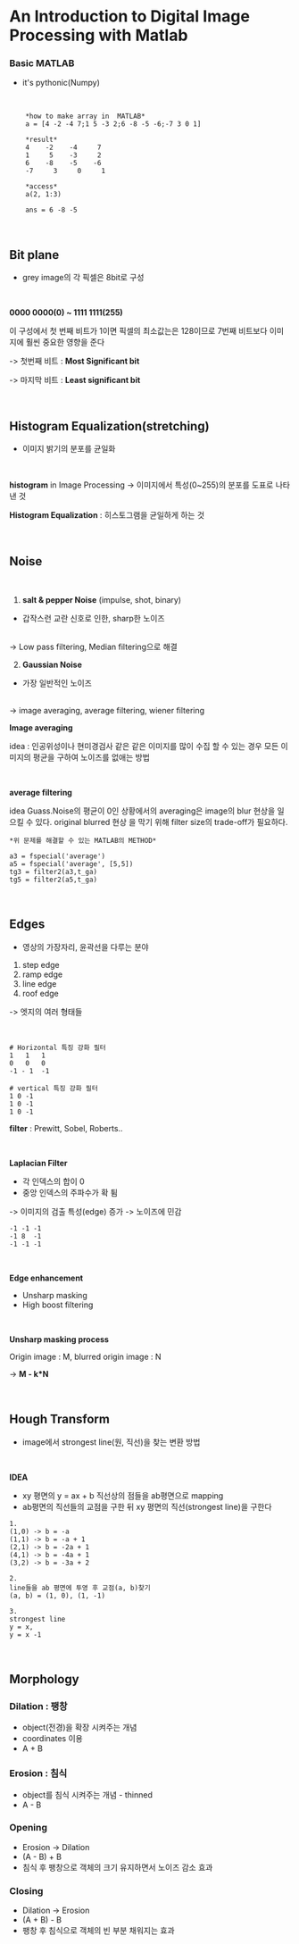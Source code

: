 # An Introduction to Digital Image Processing with Matlab

### Basic MATLAB

- it's pythonic(Numpy)

<br>

```
    *how to make array in  MATLAB*
    a = [4 -2 -4 7;1 5 -3 2;6 -8 -5 -6;-7 3 0 1]

    *result*
    4    -2    -4     7
    1     5    -3     2
    6    -8    -5    -6
    -7     3     0     1

    *access*
    a(2, 1:3)

    ans = 6 -8 -5

```
<br>

## Bit plane

- grey image의 각 픽셀은 8bit로 구성

<br>

**0000 0000(0) ~ 1111 1111(255)**

이 구성에서 첫 번째 비트가 1이면 픽셀의 최소값는은 128이므로 7번째 비트보다 이미지에 훨씬 중요한 영향을 준다

-> 첫번째 비트 : **Most Significant bit**

-> 마지막 비트 : **Least significant bit**

<br>

## Histogram Equalization(stretching)

- 이미지 밝기의 분포를 균일화

<br>

**histogram** in Image Processing
-> 이미지에서 특성(0~255)의 분포를 도표로 나타낸 것

**Histogram Equalization** : 히스토그램을 균일하게 하는 것

<br>

## Noise

<br>


1. **salt & pepper Noise** (impulse, shot, binary)
- 갑작스런 교란 신호로 인한, sharp한 노이즈
<br>
-> Low pass filtering, Median filtering으로 해결

<br>

2. **Gaussian Noise**
- 가장 일반적인 노이즈
<br>
-> image averaging, average filtering, wiener filtering

<br>

**Image averaging**

idea : 인공위성이나 현미경검사 같은 같은 이미지를 많이 수집 할 수 있는 경우 모든 이미지의 평균을 구하여 노이즈를 없애는 방법

<br>

**average filtering**

idea
Guass.Noise의 평균이 0인 상황에서의 averaging은 image의 blur 현상을 일으킬 수 있다. original blurred 현상 을 막기 위해 filter size의 trade-off가 필요하다.

```
*위 문제를 해결할 수 있는 MATLAB의 METHOD*

a3 = fspecial('average')
a5 = fspecial('average', [5,5])
tg3 = filter2(a3,t_ga)
tg5 = filter2(a5,t_ga)
```

<br>

## Edges

- 영상의 가장자리, 윤곽선을 다루는 분야

1. step edge
2. ramp edge
3. line edge
4. roof edge

-> 엣지의 여러 형태들

<br>

```
# Horizontal 특징 강화 필터
1   1   1
0   0   0
-1 - 1  -1

# vertical 특징 강화 필터
1 0 -1
1 0 -1
1 0 -1
```
**filter** : Prewitt, Sobel, Roberts..

<br>

**Laplacian Filter**

- 각 인덱스의 합이 0
- 중앙 인덱스의 주파수가 확 튐

-> 이미지의 검출 특성(edge) 증가
-> 노이즈에 민감

```
-1 -1 -1
-1 8  -1
-1 -1 -1
```

<br>

**Edge enhancement**

- Unsharp masking
- High boost filtering
 
<br>

**Unsharp masking process**

Origin image : M, blurred origin image : N

-> **M - k*N**

<br>

## Hough Transform

- image에서 strongest line(원, 직선)을 찾는 변환 방법

<br>

**IDEA**

- xy 평면의 y = ax + b 직선상의 점들을 ab평면으로 mapping
- ab평면의 직선들의 교점을 구한 뒤 xy 평면의 직선(strongest line)을 구한다

```
1.
(1,0) -> b = -a
(1,1) -> b = -a + 1
(2,1) -> b = -2a + 1
(4,1) -> b = -4a + 1
(3,2) -> b = -3a + 2

2. 
line들을 ab 평면에 투영 후 교점(a, b)찾기
(a, b) = (1, 0), (1, -1)

3. 
strongest line
y = x,
y = x -1
```
<br>

## Morphology

### Dilation : 팽창
- object(전경)을 확장 시켜주는 개념
- coordinates 이용
- A + B

### Erosion : 침식
- object를 침식 시켜주는 개념 - thinned
- A - B


### Opening 
- Erosion -> Dilation
- (A - B) + B
- 침식 후 팽창으로 객체의 크기 유지하면서 노이즈 감소 효과

### Closing
- Dilation -> Erosion
- (A + B) - B
- 팽창 후 침식으로 객체의 빈 부분 채워지는 효과




